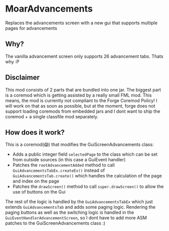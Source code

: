 # MoarAdvancements
Replaces the advancements screen with a new gui that supports multiple pages for advancements

## Why?
The vanilla advancement screen only supports 26 advancement tabs. Thats why :P

## Disclaimer
This mod consists of 2 parts that are bundled into one jar. The biggest part is a coremod which is getting assisted by a really small FML mod.
This means, the mod is currently not compliant to the Forge Coremod Policy! I will work on that as soon as possible, but at the moment, forge does not
support loading coremods from embedded jars and I dont want to ship the coremod + a single classfile mod separately.

## How does it work?
This is a coremod(😱) that modifies the GuiScreenAdvancements class:
* Adds a public integer field `selectedPage` to the class which can be set from outside sources (in this case a GuiEvent handler)
* Patches the `rootAdvancementAdded` method to call `GuiAdvancementsTabEx.createEx()` instead of `GuiAdvancementsTab.create()` which handles the
calculation of the page and index on the page
* Patches the `drawScreen()` method to call `super.drawScreen()` to allow the use of buttons on the Gui

The rest of the logic is handled by the `GuiAdvancementsTabEx` which just extends `GuiAdvancementsTab` and adds some paging logic.
Rendering the paging buttons as well as the switching logic is handled in the `GuiEventHandlerAdvancementScreen`, so I dont have to add more ASM
patches to the GuiScreenAdvancements class :)